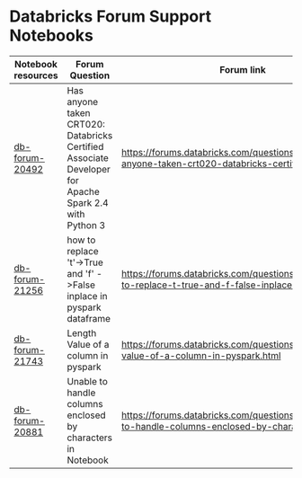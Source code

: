 # Databricks Forum Support Notebooks

| Notebook resources                 | Forum Question                                                                                       | Forum link                                                                                            |
|------------------------------------|------------------------------------------------------------------------------------------------------|-------------------------------------------------------------------------------------------------------|
| [db-forum-20492](./db-forum-20492) | Has anyone taken CRT020: Databricks Certified Associate Developer for Apache Spark 2.4 with Python 3 | https://forums.databricks.com/questions/20492/has-anyone-taken-crt020-databricks-certified-assoc.html |
| [db-forum-21256](./db-forum-21256) | how to replace 't'->True and 'f' ->False inplace in pyspark dataframe                                | https://forums.databricks.com/questions/21256/how-to-replace-t-true-and-f-false-inplace-in-pyspa.html |
| [db-forum-21743](./db-forum-21743) | Length Value of a column in pyspark                                                                  | https://forums.databricks.com/questions/21743/length-value-of-a-column-in-pyspark.html                |
| [db-forum-20881](./db-forum-20881) | Unable to handle columns enclosed by characters in Notebook                                          | https://forums.databricks.com/questions/20881/unable-to-handle-columns-enclosed-by-characters-in.html |
